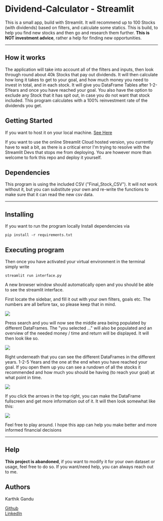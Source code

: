 # Dividend-Calculator - Streamlit

This is a small app, build with Streamlit. It will recommend up to 100 Stocks (with dividends) based on filters, and calculate some statics.
This is build, to help you find new stocks and then go and research them further. **This is NOT investment advice**, rather a help for finding new opportunities.</p> 

---
## How it works

<p>The application will take into account all of the filters and inputs, then look through round about 40k Stocks that pay out dividends. It will then calculate how long it takes to get to your goal, and how much money you need to invest in total, and in each stock. It will give you DataFrame Tables after 1-2-5Years and once you have reached your goal. You also have the option to exclude any Stock that it has spit out, in case you do not want that stock included.
This program calculates with a 100% reinvestment rate of the dividends you get. </p>


## Getting Started

If you want to host it on your local machine. [See Here](#executing-program)

If you want to use the online Streamlit Cloud hosted version, you currently have to wait a bit, as there is a critical error I'm trying to resolve with the Streamlit Devs that stops me from deploying.
You are however more than welcome to fork this repo and deploy it yourself.

## Dependencies

This program is using the included CSV ("Final_Stock_CSV"). It will not work without it, but you can substitute your own and re-write the functions to make sure that it can read the new csv data.

---

## Installing

If you want to run the program locally Install dependencies via 

``` pip install -r requirements.txt ```

## Executing program

Then once you have activated your virtual environment in the terminal
simply write

``` streamlit run interface.py ```

A new browser window should automatically open and you should be able to see the streamlit interface.

<p>
First locate the sidebar, and fill it out with your own filters, goals etc. The numbers are all before tax, so please keep that in mind.
</p>

<img src="https://i.imgur.com/wm6iavT.png">


<p>Press search and you will now see the middle area being populated by different DataFrames. The "you selected ..." will also be populated and an overview of the needed money / time and return will be displayed. It will then look like so. </p>


<img src="https://i.imgur.com/9l2Ivfy.png">

<p>Right underneath that you can see the different DataFrames in the different years. 1-2-5 Years and the one at the end when you have reached your goal. If you open them up you can see a rundown of all the stocks it recommended and how much you should be having (to reach your goal) at what point in time. </p>

<img src="https://i.imgur.com/Ty7hQS8.png">

<p>If you click the arrows in the top right, you can make the DataFrame fullscreen and get more information out of it. It will then look somewhat like this: </p>

<img src="https://i.imgur.com/nvvXBqX.png">

<p>Feel free to play around. I hope this app can help you make better and more informed financial decisions</p>

---

## Help

**This project is abandoned**, if you want to modify it for your own dataset or usage, feel free to do so.
If you want/need help, you can always reach out to me.

## Authors

Karthik Gandu

[Github](https://github.com/KarthikGandu)  
[LinkedIn](https://www.linkedin.com/in/karthik-g-7a748518a/)

